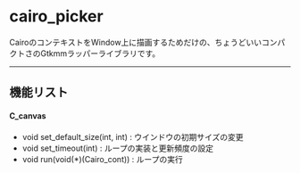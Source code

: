 
# cairo_picker

CairoのコンテキストをWindow上に描画するためだけの、ちょうどいいコンパクトさのGtkmmラッパーライブラリです。
___

## 機能リスト

#### C_canvas
 - void set_default_size(int, int)          : ウインドウの初期サイズの変更
 - void set_timeout(int)                    : ループの実装と更新頻度の設定
 - void run(void(*)(Cairo_cont))            : ループの実行
